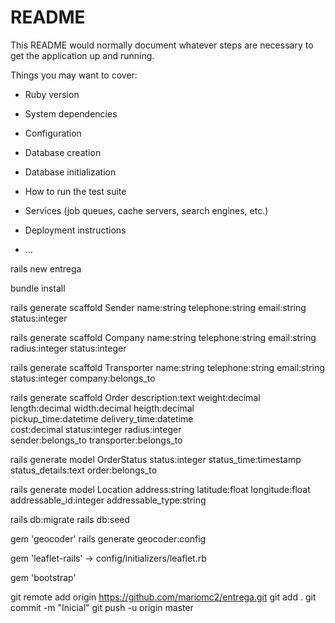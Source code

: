 # README

This README would normally document whatever steps are necessary to get the
application up and running.

Things you may want to cover:

* Ruby version

* System dependencies

* Configuration

* Database creation

* Database initialization

* How to run the test suite

* Services (job queues, cache servers, search engines, etc.)

* Deployment instructions

* ...

rails new entrega

bundle install

rails generate scaffold Sender name:string telephone:string email:string \
    status:integer

rails generate scaffold Company name:string telephone:string email:string \
    radius:integer status:integer

rails generate scaffold Transporter name:string telephone:string email:string \
    status:integer company:belongs_to

rails generate scaffold Order description:text weight:decimal \
    length:decimal width:decimal heigth:decimal \
    pickup_time:datetime delivery_time:datetime \
    cost:decimal status:integer radius:integer \
    sender:belongs_to transporter:belongs_to

rails generate model OrderStatus status:integer status_time:timestamp \
    status_details:text order:belongs_to

rails generate model Location address:string latitude:float longitude:float \
 addressable_id:integer addressable_type:string

rails db:migrate
rails db:seed

gem 'geocoder'
rails generate geocoder:config

gem 'leaflet-rails'
-> config/initializers/leaflet.rb

gem 'bootstrap'


git remote add origin https://github.com/mariomc2/entrega.git
git add .
git commit -m "Inicial"
git push -u origin master
